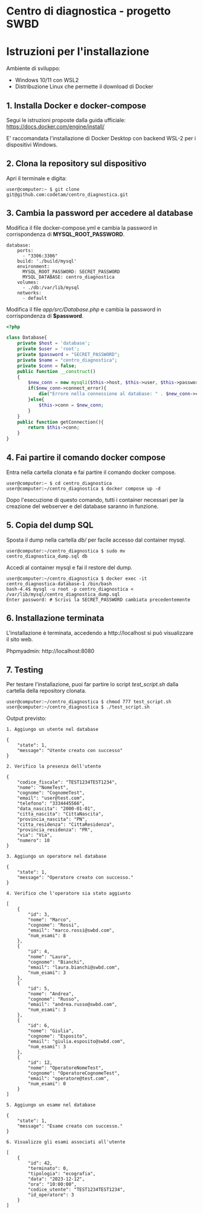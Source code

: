 # Centro di diagnostica - progetto SWBD

# Istruzioni per l'installazione

Ambiente di sviluppo: 

- Windows 10/11 con WSL2
- Distribuzione Linux che permette il download di Docker


## 1. Installa Docker e docker-compose

Segui le istruzioni proposte dalla guida ufficiale: 
https://docs.docker.com/engine/install/

E' raccomandata l'installazione di Docker Desktop con backend WSL-2 per i dispositivi Windows.

## 2. Clona la repository sul dispositivo

Apri il terminale e digita:

    user@computer:~ $ git clone git@github.com:codetam/centro_diagnostica.git

## 3. Cambia la password per accedere al database

Modifica il file docker-compose.yml e cambia la password in corrispondenza di **MYSQL_ROOT_PASSWORD**.
~~~docker
database:
    ports:
      - "3306:3306"
    build: './build/mysql'
    environment:
      MYSQL_ROOT_PASSWORD: SECRET_PASSWORD
      MYSQL_DATABASE: centro_diagnostica
    volumes:
      - ./db:/var/lib/mysql
    networks:
      - default
~~~
Modifica il file *app/src/Database.php* e cambia la password in corrispondenza di **$password**.
~~~php
<?php

class Database{
    private $host = 'database';
    private $user = 'root';
    private $password = "SECRET_PASSWORD";
    private $name = "centro_diagnostica";
    private $conn = false;
    public function __construct()
    {
        $new_conn = new mysqli($this->host, $this->user, $this->password, $this->name);
        if($new_conn->connect_error){
            die("Errore nella connessione al database: " . $new_conn->connect_error);
        }else{
            $this->conn = $new_conn;
        }
    }
    public function getConnection(){
        return $this->conn;
    }
}
~~~

## 4. Fai partire il comando docker compose

Entra nella cartella clonata e fai partire il comando docker compose. 
~~~shell
user@computer:~ $ cd centro_diagnostica
user@computer:~/centro_diagnostica $ docker compose up -d
~~~
Dopo l'esecuzione di questo comando, tutti i container necessari per la creazione del webserver e del database saranno in funzione.

## 5. Copia del dump SQL

Sposta il dump nella cartella *db/* per facile accesso dal container mysql.
~~~shell
user@computer:~/centro_diagnostica $ sudo mv centro_diagnostica_dump.sql db
~~~
Accedi al container mysql e fai il restore del dump.
~~~shell
user@computer:~/centro_diagnostica $ docker exec -it centro_diagnostica-database-1 /bin/bash
bash-4.4$ mysql -u root -p centro_diagnostica < /var/lib/mysql/centro_diagnostica_dump.sql
Enter password: # Scrivi la SECRET_PASSWORD cambiata precedentemente
~~~

## 6. Installazione terminata

L'installazione è terminata, accedendo a http://localhost si può visualizzare il sito web.

Phpmyadmin: http://localhost:8080

## 7. Testing

Per testare l'installazione, puoi far partire lo script *test_script.sh* dalla cartella della repository clonata.
~~~shell
user@computer:~/centro_diagnostica $ chmod 777 test_script.sh
user@computer:~/centro_diagnostica $ ./test_script.sh
~~~
Output previsto:
~~~shell
1. Aggiungo un utente nel database

{
    "state": 1,
    "message": "Utente creato con successo"
}

2. Verifico la presenza dell'utente

{
    "codice_fiscale": "TEST1234TEST1234",
    "nome": "NomeTest",
    "cognome": "CognomeTest",
    "email": "user@test.com",
    "telefono": "3334445566",
    "data_nascita": "2000-01-01",
    "citta_nascita": "CittaNascita",
    "provincia_nascita": "PN",
    "citta_residenza": "CittaResidenza",
    "provincia_residenza": "PR",
    "via": "Via",
    "numero": 10
}

3. Aggiungo un operatore nel database

{
    "state": 1,
    "message": "Operatore creato con successo."
}

4. Verifico che l'operatore sia stato aggiunto

[
    {
        "id": 3,
        "nome": "Marco",
        "cognome": "Rossi",
        "email": "marco.rossi@swbd.com",
        "num_esami": 8
    },
    {
        "id": 4,
        "nome": "Laura",
        "cognome": "Bianchi",
        "email": "laura.bianchi@swbd.com",
        "num_esami": 3
    },
    {
        "id": 5,
        "nome": "Andrea",
        "cognome": "Russo",
        "email": "andrea.russo@swbd.com",
        "num_esami": 3
    },
    {
        "id": 6,
        "nome": "Giulia",
        "cognome": "Esposito",
        "email": "giulia.esposito@swbd.com",
        "num_esami": 3
    },
    {
        "id": 12,
        "nome": "OperatoreNomeTest",
        "cognome": "OperatoreCognomeTest",
        "email": "operatore@test.com",
        "num_esami": 0
    }
]

5. Aggiungo un esame nel database

{
    "state": 1,
    "message": "Esame creato con successo."
}

6. Visualizzo gli esami associati all'utente

[
    {
        "id": 42,
        "terminato": 0,
        "tipologia": "ecografia",
        "data": "2023-12-12",
        "ora": "10:00:00",
        "codice_utente": "TEST1234TEST1234",
        "id_operatore": 3
    }
]
~~~
